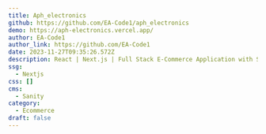 ```yaml
---
title: Aph_electronics
github: https://github.com/EA-Code1/aph_electronics
demo: https://aph-electronics.vercel.app/
author: EA-Code1
author_link: https://github.com/EA-Code1
date: 2023-11-27T09:35:26.572Z
description: React | Next.js | Full Stack E-Commerce Application with Stripe payment system
ssg:
  - Nextjs
css: []
cms:
  - Sanity
category:
  - Ecommerce
draft: false
---
```

